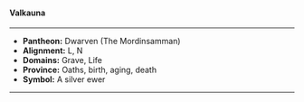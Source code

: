 #### Valkauna
___

- **Pantheon:** Dwarven (The Mordinsamman)
- **Alignment:** L, N
- **Domains:** Grave, Life
- **Province:** Oaths, birth, aging, death
- **Symbol:** A silver ewer
___
